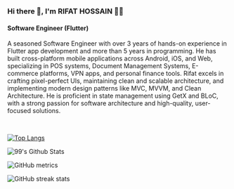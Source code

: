 ### Hi there 👋, I'm RIFAT HOSSAIN 👨‍💻
#### Software Engineer (Flutter)

A seasoned Software Engineer with over 3 years of hands-on experience in Flutter app development and more than 5 years in programming. He has built cross-platform mobile applications across Android, iOS, and Web, specializing in POS systems, Document Management Systems, E-commerce platforms, VPN apps, and personal finance tools. Rifat excels in crafting pixel-perfect UIs, maintaining clean and scalable architecture, and implementing modern design patterns like MVC, MVVM, and Clean Architecture. He is proficient in state management using GetX and BLoC, with a strong passion for software architecture and high-quality, user-focused solutions.

<br>

[![Top Langs](https://github-readme-stats.vercel.app/api/top-langs/?username=rifathossain82&layout=compact)](https://github.com/anuraghazra/github-readme-stats)

![99's Github Stats](https://github-readme-stats.vercel.app/api?username=rifathossain82&bg_color=30,e96443,904e95&title_color=fff&text_color=fff)

![GitHub metrics](https://metrics.lecoq.io/rifathossain82)  

![GitHub streak stats](https://github-readme-streak-stats.herokuapp.com/?user=rifathossain82)  
